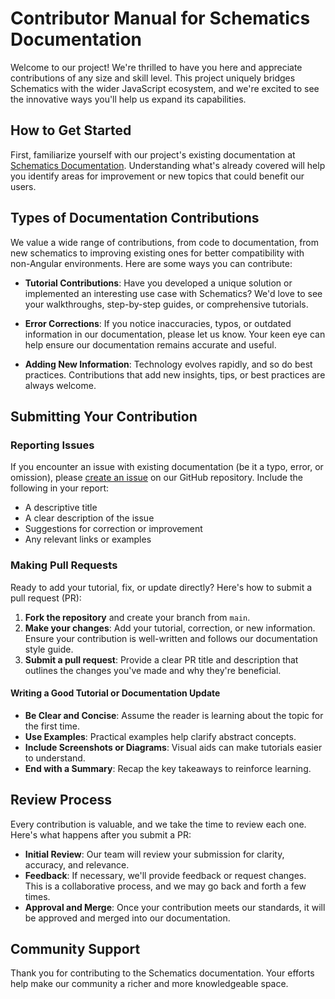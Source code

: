 # Contributor Manual for Schematics Documentation

Welcome to our project! We're thrilled to have you here and appreciate contributions of any size and skill level. This project uniquely bridges Schematics with the wider JavaScript ecosystem, and we're excited to see the innovative ways you'll help us expand its capabilities.

## How to Get Started

First, familiarize yourself with our project's existing documentation at [Schematics Documentation](https://schematics.pbuilder.dev/). Understanding what's already covered will help you identify areas for improvement or new topics that could benefit our users.

## Types of Documentation Contributions

We value a wide range of contributions, from code to documentation, from new schematics to improving existing ones for better compatibility with non-Angular environments. Here are some ways you can contribute:

- **Tutorial Contributions**: Have you developed a unique solution or implemented an interesting use case with Schematics? We'd love to see your walkthroughs, step-by-step guides, or comprehensive tutorials.

- **Error Corrections**: If you notice inaccuracies, typos, or outdated information in our documentation, please let us know. Your keen eye can help ensure our documentation remains accurate and useful.

- **Adding New Information**: Technology evolves rapidly, and so do best practices. Contributions that add new insights, tips, or best practices are always welcome.

## Submitting Your Contribution

### Reporting Issues

If you encounter an issue with existing documentation (be it a typo, error, or omission), please [create an issue](https://github.com/withastro/docs/issues/new) on our GitHub repository. Include the following in your report:

- A descriptive title
- A clear description of the issue
- Suggestions for correction or improvement
- Any relevant links or examples

### Making Pull Requests

Ready to add your tutorial, fix, or update directly? Here's how to submit a pull request (PR):

1. **Fork the repository** and create your branch from `main`.
2. **Make your changes**: Add your tutorial, correction, or new information. Ensure your contribution is well-written and follows our documentation style guide.
3. **Submit a pull request**: Provide a clear PR title and description that outlines the changes you've made and why they're beneficial.

#### Writing a Good Tutorial or Documentation Update

- **Be Clear and Concise**: Assume the reader is learning about the topic for the first time.
- **Use Examples**: Practical examples help clarify abstract concepts.
- **Include Screenshots or Diagrams**: Visual aids can make tutorials easier to understand.
- **End with a Summary**: Recap the key takeaways to reinforce learning.

## Review Process

Every contribution is valuable, and we take the time to review each one. Here's what happens after you submit a PR:

- **Initial Review**: Our team will review your submission for clarity, accuracy, and relevance.
- **Feedback**: If necessary, we'll provide feedback or request changes. This is a collaborative process, and we may go back and forth a few times.
- **Approval and Merge**: Once your contribution meets our standards, it will be approved and merged into our documentation.

## Community Support

Thank you for contributing to the Schematics documentation. Your efforts help make our community a richer and more knowledgeable space.
